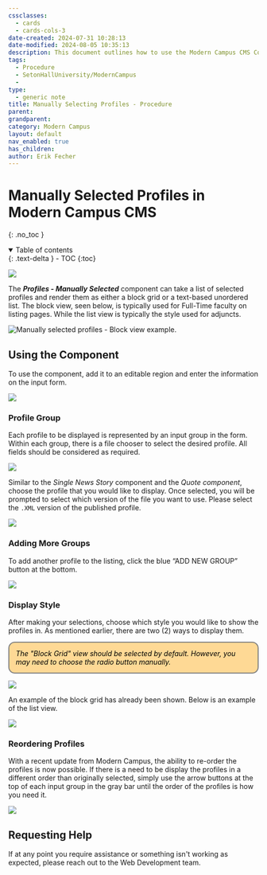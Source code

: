 ```yaml
---
cssclasses:
  - cards
  - cards-cols-3
date-created: 2024-07-31 10:28:13
date-modified: 2024-08-05 10:35:13
description: This document outlines how to use the Modern Campus CMS Component, "Profiles - Manually Selected".
tags:
  - Procedure
  - SetonHallUniversity/ModernCampus
  - 
type:
  - generic note
title: Manually Selecting Profiles - Procedure
parent: 
grandparent: 
category: Modern Campus
layout: default
nav_enabled: true
has_children:
author: Erik Fecher
---
```

<style>
    .callout.warn {
    background: #ffa50069;
    color: black;
    border: 2px solid gray;
    border-radius: 13px;
    padding: 13px;
    margin: 13px auto;
    font-style: oblique;
}
</style>

# Manually Selected Profiles in Modern Campus CMS

{: .no_toc }

<details open markdown="block">
  <summary>
    Table of contents
  </summary>
  {: .text-delta }
- TOC
{:toc}
</details>

![](assets/images/profiles-selected/Screenshot%202024-08-05%20125751.png)

The ***Profiles - Manually Selected*** component can take a list of selected profiles and render them as either a block grid or a text-based unordered list. The block view, seen below, is typically used for Full-Time faculty on listing pages. While the list view is typically the style used for adjuncts.

![Manually selected profiles - Block view example.](assets/images/profiles-selected/image-20240711-180648.png)

## Using the Component

To use the component, add it to an editable region and enter the information on the input form. 

![](assets/images/profiles-selected/Screenshot%202024-08-05%20130258.png)

### Profile Group

Each profile to be displayed is represented by an input group in the form. Within each group, there is a file chooser to select the desired profile. All fields should be considered as required.

![](assets/images/profiles-selected/image-20240711-180552.png)

Similar to the *Single News Story* component and the *Quote component*, choose the profile that you would like to display. Once selected, you will be prompted to select which version of the file you want to use. Please select the `.XML` version of the published profile. 

![](assets/images/profiles-selected/Screenshot%202024-08-05%20132131.png)

### Adding More Groups

To add another profile to the listing, click the blue “ADD NEW GROUP” button at the bottom. 

![](assets/images/profiles-selected/Screenshot%202024-08-05%20132442.png)

### Display Style

After making your selections, choose which style you would like to show the profiles in. As mentioned earlier, there are two (2) ways to display them. 

<blockquote class="callout warn">
The "Block Grid" view should be selected by default. However, you may need to choose the radio button manually.
</blockquote>

![](assets/images/profiles-selected/Screenshot%202024-08-05%20132737.png)

An example of the block grid has already been shown. Below is an example of the list view.

![](assets/images/profiles-selected/image-20240711-180723.png)

### Reordering Profiles

With a recent update from Modern Campus, the ability to re-order the profiles is now possible. If there is a need to be display the profiles in a different order than originally selected, simply use the arrow buttons at the top of each input group in the gray bar until the order of the profiles is how you need it.

![](assets/images/profiles-selected/Screenshot%202024-08-05%20133527.png)

## Requesting Help

If at any point you require assistance or something isn't working as expected, please reach out to the Web Development team. 
